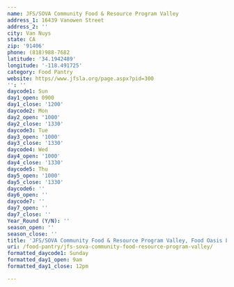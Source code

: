 ```yaml
---
name: JFS/SOVA Community Food & Resource Program Valley
address_1: 16439 Vanowen Street
address_2: ''
city: Van Nuys
state: CA
zip: '91406'
phone: (818)988-7682
latitude: '34.1942489'
longitude: '-118.491725'
category: Food Pantry
website: https//www.jfsla.org/page.aspx?pid=300
'': ''
daycode1: Sun
day1_open: 0900
day1_close: '1200'
daycode2: Mon
day2_open: '1000'
day2_close: '1330'
daycode3: Tue
day3_open: '1000'
day3_close: '1330'
daycode4: Wed
day4_open: '1000'
day4_close: '1330'
daycode5: Thu
day5_open: '1000'
day5_close: '1330'
daycode6: ''
day6_open: ''
daycode7: ''
day7_open: ''
day7_close: ''
Year_Round (Y/N): ''
season_open: ''
season_close: ''
title: 'JFS/SOVA Community Food & Resource Program Valley, Food Oasis Los Angeles'
uri: /food-pantry/jfs-sova-community-food-resource-program-valley/
formatted_daycode1: Sunday
formatted_day1_open: 9am
formatted_day1_close: 12pm

---
```

